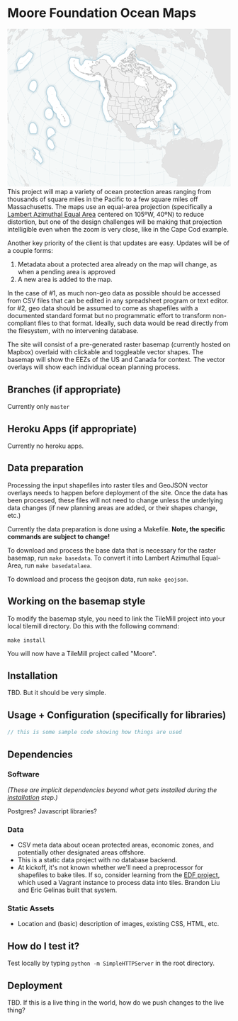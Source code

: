 # Moore Foundation Ocean Maps

![image](screenshot.png)
This project will map a variety of ocean protection areas ranging from thousands of square miles in the Pacific to a few square miles off Massachusetts. The maps use an equal-area projection (specifically a [Lambert Azimuthal Equal Area](http://en.wikipedia.org/wiki/Lambert_azimuthal_equal-area_projection) centered on 105ºW, 40ºN) to reduce distortion, but one of the design challenges will be making that projection intelligible even when the zoom is very close, like in the Cape Cod example.

Another key priority of the client is that  updates are easy. Updates will be of a couple forms:

1. Metadata about a protected area already on the map will change, as when a pending area is approved
2. A new area is added to the map.

In the case of #1, as much non-geo data as possible should be accessed from CSV files that can be edited in any spreadsheet program or text editor. for #2, geo data should be assumed to come as shapefiles with a documented standard format but no programmatic effort to transform non-compliant files to that format. Ideally, such data would be read directly from the filesystem, with no intervening database.

The site will consist of a pre-generated raster basemap (currently hosted on Mapbox) overlaid with clickable and toggleable vector shapes. The basemap will show the EEZs of the US and Canada for context. The vector overlays will show each individual ocean planning process. 

## Branches (if appropriate)

Currently only `master`

## Heroku Apps (if appropriate)

Currently no heroku apps.

## Data preparation

Processing the input shapefiles into raster tiles and GeoJSON vector overlays needs to happen before deployment of the site. Once the data has been processed, these files will not need to change unless the underlying data changes (if new planning areas are added, or their shapes change, etc.) 

Currently the data preparation is done using a Makefile. **Note, the specific commands are subject to change!**

To download and process the base data that is necessary for the raster basemap, run `make basedata`. To convert it into Lambert Azimuthal Equal-Area, run `make basedatalaea`.

To download and process the geojson data, run `make geojson`.

## Working on the basemap style

To modify the basemap style, you need to link the TileMill project into your local tilemill directory. Do this with the following command:

`make install`

You will now have a TileMill project called "Moore".

## Installation

TBD. But it should be very simple.

## Usage + Configuration (specifically for libraries)

```javascript
// this is some sample code showing how things are used
```

## Dependencies

### Software

_(These are implicit dependencies beyond what gets installed during the [installation](#Installation) step.)_

Postgres? Javascript libraries?

### Data

* CSV meta data about ocean protected areas, economic zones, and potentially other designated areas offshore.
* This is a static data project with no database backend.
* At kickoff, it's not known whether we'll need a preprocessor for shapefiles to bake tiles. If so, consider learning from the [EDF project](https://github.com/stamen/edf), which used a Vagrant instance to process data into tiles. Brandon Liu and Eric Gelinas built that system.

### Static Assets

* Location and (basic) description of images, existing CSS, HTML, etc.

## How do I test it?

Test locally by typing `python -m SimpleHTTPServer` in the root directory.

## Deployment

TBD. 
If this is a live thing in the world, how do we push changes to the live thing?